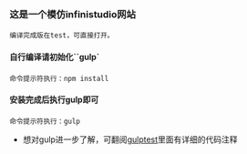 ### 这是一个模仿infinistudio网站

    编译完成版在test，可直接打开。

#### 自行编译请初始化``gulp`

    命令提示符执行：npm install

#### 安装完成后执行gulp即可

    命令提示符执行：gulp

* 想对gulp进一步了解，可翻阅[gulptest](https://github.com/XU9/gulptest)里面有详细的代码注释

